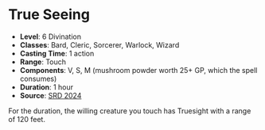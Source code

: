 # True Seeing

- **Level**: 6 Divination
- **Classes**: Bard, Cleric, Sorcerer, Warlock, Wizard
- **Casting Time**: 1 action
- **Range**: Touch
- **Components**: V, S, M (mushroom powder worth 25+ GP, which the spell consumes)
- **Duration**: 1 hour
- **Source**: [SRD 2024](../../../srds/SRD_2024.pdf)

For the duration, the willing creature you touch has Truesight with a range of 120 feet.

